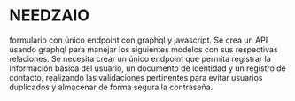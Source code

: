 # NEEDZAIO
formulario con único endpoint con graphql y javascript.
Se crea un API usando graphql para manejar los
siguientes modelos con sus respectivas relaciones. Se necesita crear un único
endpoint que permita registrar la información básica del usuario, un documento de
identidad y un registro de contacto, realizando las validaciones pertinentes para evitar
usuarios duplicados y almacenar de forma segura la contraseña.
